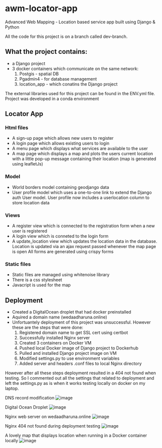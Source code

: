 # awm-locator-app
Advanced Web Mapping - Location based service app built using Django &amp; Python

All the code for this project is on a branch called dev-branch.

## What the project contains:
- a Django project 
- 3 docker containers which communicate on the same network:
    1. Postgis - spatial DB
    2. Pgadmin4 - for database management 
    3. location_app - which conatins the Django project
   
    
 The external libraries used for this project can be found in the ENV.yml file. Project was developed in a conda environment
 
 ## Locator App
 ### Html files
 - A sign-up page which allows new users to register
 - A login page which allows existing users to login
 - A menu page which displays what services are available to the user
 - A map page which displays a map and plots the users current location with a little pop-up message containing their location (map is generated using leafletJs)
  
 ### Model
 - World borders model containing geodjango data 
 - User profile model which uses a one-to-one link to extend the Django auth User model. User profile now includes a userlocation column to store location data
 
 ### Views
 - A register view which is connected to the registration form when a new user is registered
 - A login view which is conneted to the login form
 - A update_location view which updates the location data in the database. Location is updated via an ajax request passed whenever the map page is open
 All forms are generated using crispy forms
 
 ### Static files
 - Static files are managed using whitenoise library
 - There is a css stylesheet 
 - Javacript is used for the map 

## Deployment
- Created a DigitalOcean droplet that had docker preinstalled
- Aquired a domain name (wedaadharuna.online)
- Unfortuantely deployment of this project was unsuccessful. However these are the steps that were done:
    1. Registered domain name to get SSL cert using certbot
    2. Successfully installed Nginx server
    3. Created 3 containers on Docker VM
    4. Pushed local Docker image of Django project to Dockerhub
    5. Pulled and installed Django project image on VM
    6. Modified settings.py to use environment variables
    7. Added server and headers .conf files to local Nginx directory

However after all these steps deployment resulted in a 404 not found when testing. So I commented out all the settings that related to deployment and left the settings.py as is when it works testing locally on docker on my laptop. 
 
 DNS record modification
![image](https://user-images.githubusercontent.com/57072598/200922725-89137592-7c32-4ead-a782-312329b1908b.png)

Digital Ocean Droplet
![image](https://user-images.githubusercontent.com/57072598/200924275-bde85f04-0dea-4d88-91ee-a7b9fff158b0.png)

Nginx web server on wedaadharuna.online
![image](https://user-images.githubusercontent.com/57072598/200924664-7c6a0e00-dec0-484b-b937-c430b8ab8867.png)

Nginx 404 not found during deployment testing
![image](https://user-images.githubusercontent.com/57072598/200926041-45bb884a-47d8-4dfc-9464-d0ca33f8c014.png)

A lovely map that displays location when running in a Docker container locally
![image](https://user-images.githubusercontent.com/57072598/200925410-97fed9a1-a301-4895-8f05-bf09e029f457.png)

